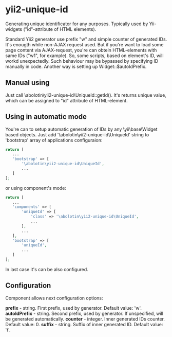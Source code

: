 # yii2-unique-id
Generating unique identificator for any purposes. Typically used by Yii-widgets ("id"-attribute of HTML elements).

Standard Yii2 generator use prefix "w" and simple counter of generated IDs. It's enougth while non-AJAX request used. But if you're want to load some page content via AJAX-request, you're can obtein HTML-elements with same IDs ("w1", for example). So, some scripts, based on element's ID, will workd unexpectedly.
Such behaviour may be bypassed by specifying ID manually in code. Another way is setting up Widget::$autoIdPrefix.

## Manual using

Just call \abolotin\yii2-unique-id\UniqueId::getId(). It's returns unique value, which can be assigned to "id" attribute of HTML-element.

## Using in automatic mode

You're can to setup automatic generation of IDs by any \yii\base\Widget based objects. Just add '\abolotin\yii2-unique-id\UniqueId' string to 'bootstrap' array of applications configuraion:

```php
return [
   ...
   'bootstrap' => [
       '\abolotin\yii2-unique-id\UniqueId',
       ...
   ]
];
```

or using component's mode:

```php
return [
   ...
   'components' => [
       'uniqueId' => [
           'class' => '\abolotin\yii2-unique-id\UniqueId',
           ...
       ],
       ...
   ],
   'bootstrap' => [
       'uniqueId',
       ...
   ]
];
```

In last case it's can be also configured.

## Configuration

Component allows next configuration options:

**prefix** - string. First prefix, used by generator. Default value: 'w'.
**autoIdPrefix** - string. Second prefix, used by generator. If unspecified, will be generated automatically.
**counter** - integer. Inner generated IDs counter. Default value: 0.
**suffix** - string. Suffix of inner generated ID. Default value: 't'.
